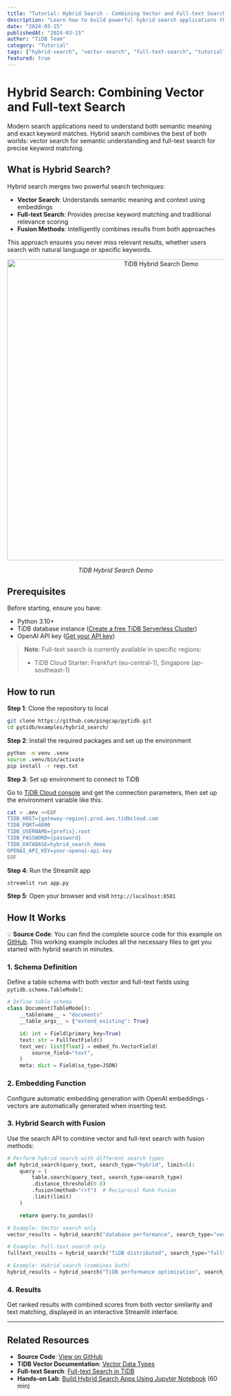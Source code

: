 ```yaml
---
title: "Tutorial: Hybrid Search - Combining Vector and Full-text Search"
description: "Learn how to build powerful hybrid search applications that combine vector similarity with traditional full-text search for comprehensive results."
date: "2024-03-15"
publishedAt: "2024-03-15"
author: "TiDB Team"
category: "Tutorial"
tags: ["hybrid-search", "vector-search", "full-text-search", "tutorial"]
featured: true
---
```


# Hybrid Search: Combining Vector and Full-text Search

Modern search applications need to understand both semantic meaning and exact keyword matches. Hybrid search combines the best of both worlds: vector search for semantic understanding and full-text search for precise keyword matching.

## What is Hybrid Search?

Hybrid search merges two powerful search techniques:

- **Vector Search**: Understands semantic meaning and context using embeddings
- **Full-text Search**: Provides precise keyword matching and traditional relevance scoring
- **Fusion Methods**: Intelligently combines results from both approaches

This approach ensures you never miss relevant results, whether users search with natural language or specific keywords.

<p align="center">
    <img src="https://github.com/user-attachments/assets/6e1c639d-2160-44c8-86b4-958913b9eca5" alt="TiDB Hybrid Search Demo" width="700"/>
    <p align="center"><i>TiDB Hybrid Search Demo</i></p>
</p>

## Prerequisites

Before starting, ensure you have:

- Python 3.10+
- TiDB database instance ([Create a free TiDB Serverless Cluster](https://tidbcloud.com/free-trial))
- OpenAI API key ([Get your API key](https://platform.openai.com/api-keys))

> **Note**: Full-text search is currently available in specific regions:
> - TiDB Cloud Starter: Frankfurt (eu-central-1), Singapore (ap-southeast-1)

## How to run

**Step 1**: Clone the repository to local

```bash
git clone https://github.com/pingcap/pytidb.git
cd pytidb/examples/hybrid_search/
```

**Step 2**: Install the required packages and set up the environment

```bash
python -m venv .venv
source .venv/bin/activate
pip install -r reqs.txt
```

**Step 3**: Set up environment to connect to TiDB

Go to [TiDB Cloud console](https://tidbcloud.com/clusters) and get the connection parameters, then set up the environment variable like this:

```bash
cat > .env <<EOF
TIDB_HOST={gateway-region}.prod.aws.tidbcloud.com
TIDB_PORT=4000
TIDB_USERNAME={prefix}.root
TIDB_PASSWORD={password}
TIDB_DATABASE=hybrid_search_demo
OPENAI_API_KEY=your-openai-api-key
EOF
```

**Step 4**: Run the Streamlit app

```bash
streamlit run app.py
```

**Step 5**: Open your browser and visit `http://localhost:8501`

## How It Works

💡 **Source Code**: You can find the complete source code for this example on [GitHub](https://github.com/pingcap/pytidb/tree/main/examples/hybrid_search). This working example includes all the necessary files to get you started with hybrid search in minutes.

### 1. Schema Definition

Define a table schema with both vector and full-text fields using `pytidb.schema.TableModel`:

```python
# Define table schema
class Document(TableModel):
    __tablename__ = "documents"
    __table_args__ = {"extend_existing": True}

    id: int = Field(primary_key=True)
    text: str = FullTextField()
    text_vec: list[float] = embed_fn.VectorField(
        source_field="text",
    )
    meta: dict = Field(sa_type=JSON)
```

### 2. Embedding Function

Configure automatic embedding generation with OpenAI embeddings - vectors are automatically generated when inserting text.

### 3. Hybrid Search with Fusion

Use the search API to combine vector and full-text search with fusion methods:

```python
# Perform hybrid search with different search types
def hybrid_search(query_text, search_type="hybrid", limit=5):
    query = (
        table.search(query_text, search_type=search_type)
        .distance_threshold(0.8)
        .fusion(method="rrf")  # Reciprocal Rank Fusion
        .limit(limit)
    )

    return query.to_pandas()

# Example: Vector search only
vector_results = hybrid_search("database performance", search_type="vector")

# Example: Full-text search only
fulltext_results = hybrid_search("TiDB distributed", search_type="fulltext")

# Example: Hybrid search (combines both)
hybrid_results = hybrid_search("TiDB performance optimization", search_type="hybrid")
```

### 4. Results

Get ranked results with combined scores from both vector similarity and text matching, displayed in an interactive Streamlit interface.

---

## Related Resources

- **Source Code**: [View on GitHub](https://github.com/pingcap/pytidb/tree/main/examples/hybrid_search)
- **TiDB Vector Documentation**: [Vector Data Types](https://docs.pingcap.com/tidb/stable/vector-search-overview)
- **Full-text Search**: [Full-text Search in TiDB](https://docs.pingcap.com/tidb/stable/full-text-search)
- **Hands-on Lab**: [Build Hybrid Search Apps Using Jupyter Notebook](https://labs.tidb.io/lab?preview=demo_409) (60 min)